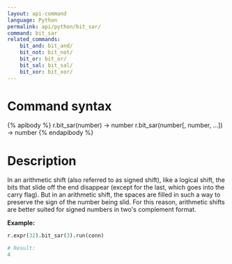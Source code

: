 ```yaml
---
layout: api-command
language: Python
permalink: api/python/bit_sar/
command: bit_sar
related_commands:
    bit_and: bit_and/
    bit_not: bit_not/
    bit_or: bit_or/
    bit_sal: bit_sal/
    bit_xor: bit_xor/
---
```


# Command syntax #

{% apibody %}
r.bit_sar(number) &rarr; number
r.bit_sar(number[, number, ...]) &rarr; number
{% endapibody %}

# Description #

In an arithmetic shift (also referred to as signed shift), like a logical shift, the bits that slide off the end disappear (except for the last, which goes into the carry flag). But in an arithmetic shift, the spaces are filled in such a way to preserve the sign of the number being slid. For this reason, arithmetic shifts are better suited for signed numbers in two's complement format.

__Example:__

```py
r.expr(32).bit_sar(3).run(conn)

# Result:
4
```
